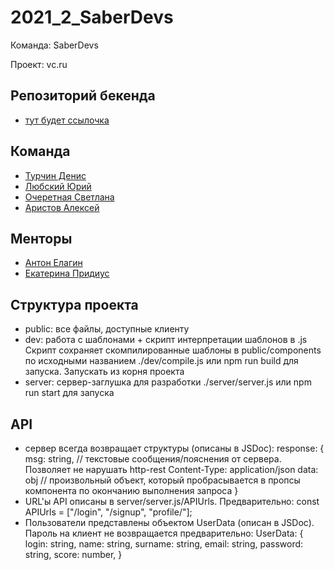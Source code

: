 # 2021_2_SaberDevs
Команда: SaberDevs

Проект: vc.ru

## Репозиторий бекенда
- [тут будет ссылочка]()

## Команда
- [Турчин Денис](https://github.com/Denactive)
- [Любский Юрий](https://github.com/yurij-lyubskij)
- [Очеретная Светлана](https://github.com/Svetlanlka)
- [Аристов Алексей](https://github.com/MollenAR)

## Менторы
- [Антон Елагин](https://github.com/AntonElagin)
- [Екатерина Придиус](https://github.com/pringleskate)

## Структура проекта
- public: все файлы, доступные клиенту
- dev: работа с шаблонами + скрипт интерпретации шаблонов в .js
  Скрипт сохраняет скомпилированные шаблоны в public/components по исходными названием
  ./dev/compile.js или npm run build для запуска. Запускать из корня проекта
- server: сервер-заглушка для разработки
  ./server/server.js или npm run start для запуска

## API
- сервер всегда возвращает структуры (описаны в JSDoc):
    response: {
        msg: string,  // текстовые сообщения/пояснения от сервера. Позволяет не нарушать http-rest Content-Type: application/json
        data: obj     // произвольный объект, который пробрасывается в пропсы компонента по окончанию выполнения запроса
    }
- URL'ы API описаны в server/server.js/APIUrls. Предварительно: const APIUrls = ["/login", "/signup", "profile/<username>"];
- Пользователи представлены объектом UserData (описан в JSDoc). Пароль на клиент не возвращается
    предварительно: UserData: {
        login: string,
        name: string,
        surname: string,
        email: string,
        password: string,
        score: number,
    }

